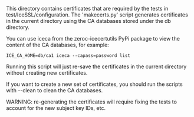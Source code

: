 This directory contains certificates that are required by the tests in
test/IceSSL/configuration. The 'makecerts.py' script generates
certificates in the current directory using the CA databases stored
under the db directory.

You can use iceca from the zeroc-icecertutils PyPi package to view
the content of the CA databases, for example:

    ICE_CA_HOME=db/ca1 iceca --capass=password list

Running this script will just re-save the certificates in the current
directory without creating new certificates.

If you want to create a new set of certificates, you should run the
scripts with --clean to clean the CA databases.

WARNING: re-generating the certificates will require fixing the tests
to account for the new subject key IDs, etc.
